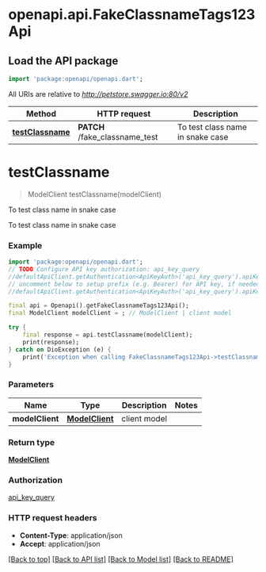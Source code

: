 # openapi.api.FakeClassnameTags123Api

## Load the API package
```dart
import 'package:openapi/openapi.dart';
```

All URIs are relative to *http://petstore.swagger.io:80/v2*

Method | HTTP request | Description
------------- | ------------- | -------------
[**testClassname**](FakeClassnameTags123Api.md#testclassname) | **PATCH** /fake_classname_test | To test class name in snake case


# **testClassname**
> ModelClient testClassname(modelClient)

To test class name in snake case

To test class name in snake case

### Example
```dart
import 'package:openapi/openapi.dart';
// TODO Configure API key authorization: api_key_query
//defaultApiClient.getAuthentication<ApiKeyAuth>('api_key_query').apiKey = 'YOUR_API_KEY';
// uncomment below to setup prefix (e.g. Bearer) for API key, if needed
//defaultApiClient.getAuthentication<ApiKeyAuth>('api_key_query').apiKeyPrefix = 'Bearer';

final api = Openapi().getFakeClassnameTags123Api();
final ModelClient modelClient = ; // ModelClient | client model

try {
    final response = api.testClassname(modelClient);
    print(response);
} catch on DioException (e) {
    print('Exception when calling FakeClassnameTags123Api->testClassname: $e\n');
}
```

### Parameters

Name | Type | Description  | Notes
------------- | ------------- | ------------- | -------------
 **modelClient** | [**ModelClient**](ModelClient.md)| client model | 

### Return type

[**ModelClient**](ModelClient.md)

### Authorization

[api_key_query](../README.md#api_key_query)

### HTTP request headers

 - **Content-Type**: application/json
 - **Accept**: application/json

[[Back to top]](#) [[Back to API list]](../README.md#documentation-for-api-endpoints) [[Back to Model list]](../README.md#documentation-for-models) [[Back to README]](../README.md)


